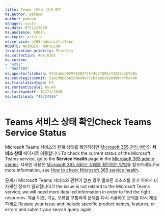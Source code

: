 ```yaml
---
title: Teams 서비스 상태 확인
ms.author: pebaum
author: pebaum
manager: scotv
ms.date: 07/24/2020
ms.audience: Admin
ms.topic: article
ms.service: o365-administration
ROBOTS: NOINDEX, NOFOLLOW
localization_priority: Priority
ms.collection: Adm_O365
ms.custom:
- "4392"
- "9001703"
ms.openlocfilehash: 9fd1abe502948202776f4d74392e43232c1b9581
ms.sourcegitcommit: 2eb1dd0856509b9907ccba9a5cb99d09b4f6eb4b
ms.translationtype: HT
ms.contentlocale: ko-KR
ms.lasthandoff: 12/21/2020
ms.locfileid: "49724196"
---
```

# <a name="check-teams-service-status"></a><span data-ttu-id="eb9e2-102">Teams 서비스 상태 확인</span><span class="sxs-lookup"><span data-stu-id="eb9e2-102">Check Teams Service Status</span></span>

<span data-ttu-id="eb9e2-103">Microsoft Teams 서비스의 현재 상태를 확인하려면 [Microsoft 365 관리 센터](https://go.microsoft.com/fwlink/p/?linkid=2024339)의 **서비스 상태** 페이지로 이동합니다.</span><span class="sxs-lookup"><span data-stu-id="eb9e2-103">To check the current status of the Microsoft Teams service, go to the **Service Health** page in the [Microsoft 365 admin center](https://go.microsoft.com/fwlink/p/?linkid=2024339).</span></span> <span data-ttu-id="eb9e2-104">자세한 내용은 [Microsoft 365 서비스 상태를 확인하는 방법](https://docs.microsoft.com/office365/enterprise/view-service-health)을 참조하세요.</span><span class="sxs-lookup"><span data-stu-id="eb9e2-104">For more information, see [How to check Microsoft 365 service health](https://docs.microsoft.com/office365/enterprise/view-service-health).</span></span>

<span data-ttu-id="eb9e2-105">문제가 Microsoft Teams 서비스와 관련이 없는 경우 올바른 리소스를 찾기 위해서 더 자세한 정보가 필요합니다.</span><span class="sxs-lookup"><span data-stu-id="eb9e2-105">If the issue is not related to the Microsoft Teams service, we will need more detailed information in order to find the right resources.</span></span> <span data-ttu-id="eb9e2-106">제품 이름, 기능, 오류를 포함하여 문제를 다시 서술하고 문의를 다시 제출하세요.</span><span class="sxs-lookup"><span data-stu-id="eb9e2-106">Restate your issue and include specific product names, features, or errors and submit your search query again.</span></span>
